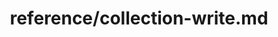 ---
title: reference/collection-write.md
showAuthorInfo: false
redirect_path: https://kotlinlang.org/docs/collection-write.html
---